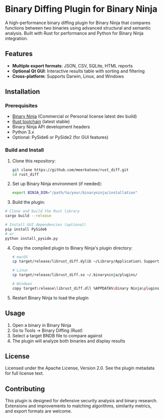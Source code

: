 # Binary Diffing Plugin for Binary Ninja

A high-performance binary diffing plugin for Binary Ninja that compares functions between two binaries using advanced structural and semantic analysis. Built with Rust for performance and Python for Binary Ninja integration.

## Features

- **Multiple export formats**: JSON, CSV, SQLite, HTML reports
- **Optional Qt GUI**: Interactive results table with sorting and filtering
- **Cross-platform**: Supports Darwin, Linux, and Windows

## Installation

### Prerequisites

- [Binary Ninja](https://binary.ninja/) (Commercial or Personal license latest dev build)
- [Rust toolchain](https://rustup.rs/) (latest stable)
- Binary Ninja API development headers
- Python 3.x
- Optional: PySide6 or PySide2 (for GUI features)

### Build and Install

1. Clone this repository:
   ```bash
   git clone https://github.com/meerkatone/rust_diff.git
   cd rust_diff
   ```

2. Set up Binary Ninja environment (if needed):
   ```bash
   export BINJA_DIR="/path/to/your/binaryninja/installation"
   ```

3. Build the plugin:
  ```bash
  # Clone and build the Rust library
  cargo build --release

  # Install GUI dependencies (optional)
  pip install PySide6
  # or
  python install_pyside.py
  ```

4. Copy the compiled plugin to Binary Ninja's plugin directory:
   ```bash
   # macOS
   cp target/release/librust_diff.dylib ~/Library/Application\ Support/Binary\ Ninja/plugins/
   
   # Linux
   cp target/release/librust_diff.so ~/.binaryninja/plugins/
   
   # Windows
   copy target\release\librust_diff.dll %APPDATA%\Binary Ninja\plugins\
   ```

5. Restart Binary Ninja to load the plugin

## Usage

1. Open a binary in Binary Ninja
2. Go to Tools → Binary Diffing (Rust)
3. Select a target BNDB file to compare against
4. The plugin will analyze both binaries and display results

## License

Licensed under the Apache License, Version 2.0. See the plugin metadata for full license text.

## Contributing

This plugin is designed for defensive security analysis and binary research. Extensions and improvements to matching algorithms, similarity metrics, and export formats are welcome.
